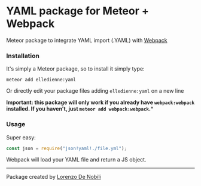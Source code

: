 # YAML package for Meteor + Webpack

Meteor package to integrate YAML import (.YAML) with [Webpack](https://atmospherejs.com/webpack/webpack)

### Installation
It's simply a Meteor package, so to install it simply type:

```
meteor add elledienne:yaml
```

Or directly edit your package files adding `elledienne:yaml` on a new line

**Important: this package will only work if you already have `webpack:webpack` installed. If you haven't, just `meteor add webpack:webpack`.***

### Usage
Super easy:

``` javascript
const json = require("json!yaml!./file.yml");
```

Webpack will load your YAML file and return a JS object.

---
Package created by
[Lorenzo De Nobili](https://it.linkedin.com/in/elledienne)
